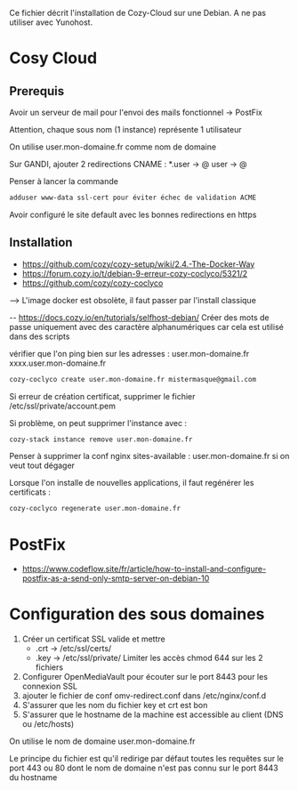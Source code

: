 Ce fichier décrit l'installation de Cozy-Cloud sur une Debian. A ne pas utiliser avec Yunohost.

# Cosy Cloud

## Prerequis

Avoir un serveur de mail pour l'envoi des mails fonctionnel -> PostFix

Attention, chaque sous nom (1 instance) représente 1 utilisateur

On utilise user.mon-domaine.fr comme nom de domaine

Sur GANDI, ajouter 2 redirections CNAME :
*.user -> @
user -> @

Penser à lancer la commande
```bash
adduser www-data ssl-cert pour éviter échec de validation ACME
```
Avoir configuré le site default avec les bonnes redirections en https

## Installation

- https://github.com/cozy/cozy-setup/wiki/2.4.-The-Docker-Way
- https://forum.cozy.io/t/debian-9-erreur-cozy-coclyco/5321/2
- https://github.com/cozy/cozy-coclyco


--> L'image docker est obsolète, il faut passer par l'install classique


-- https://docs.cozy.io/en/tutorials/selfhost-debian/
Créer des mots de passe uniquement avec des caractère alphanumériques car cela est utilisé dans des scripts

vérifier que l'on ping bien sur les adresses :
user.mon-domaine.fr
xxxx.user.mon-domaine.fr

```bash
cozy-coclyco create user.mon-domaine.fr mistermasque@gmail.com
```

Si erreur de création certificat, supprimer le fichier /etc/ssl/private/account.pem

Si problème, on peut supprimer l'instance avec :
```bash
cozy-stack instance remove user.mon-domaine.fr
```
Penser à supprimer la conf nginx sites-available : user.mon-domaine.fr si on veut tout dégager

Lorsque l'on installe de nouvelles applications, il faut regénérer les certificats :

```bash
cozy-coclyco regenerate user.mon-domaine.fr
```

# PostFix

- https://www.codeflow.site/fr/article/how-to-install-and-configure-postfix-as-a-send-only-smtp-server-on-debian-10

# Configuration des sous domaines

1. Créer un certificat SSL valide et mettre
	- .crt -> /etc/ssl/certs/
	- .key -> /etc/ssl/private/
Limiter les accès chmod 644 sur les 2 fichiers
2. Configurer OpenMediaVault pour écouter sur le port 8443 pour les connexion SSL
3. ajouter le fichier de conf omv-redirect.conf dans /etc/nginx/conf.d
4. S'assurer que les nom du fichier key et crt est bon
4. S'assurer que le hostname de la machine est accessible au client (DNS ou /etc/hosts)

On utilise le nom de domaine user.mon-domaine.fr

Le principe du fichier est qu'il redirige par défaut toutes les requêtes sur le port 443 ou 80 dont le nom de domaine n'est pas connu sur le port 8443
du hostname